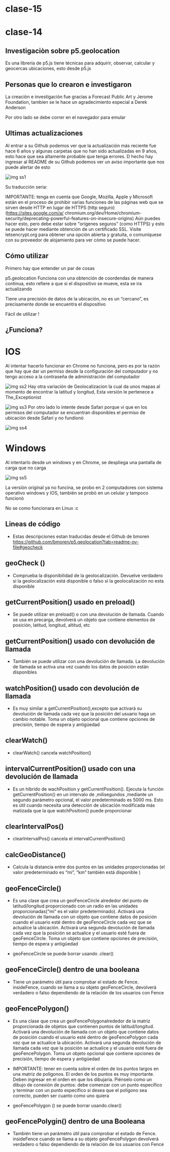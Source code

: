 # clase-15
# clase-14

## Investigaciòn sobre p5.geolocation

Es una librería de p5.js tiene técnicas para adquirir, observar, calcular y geocercas ubicaciones, esto desde p5.js

## Personas que lo crearon e investigaron

La creaciòn e investigaciòn fue gracias a Forecast Public Art y Jerome Foundation, tambien se le hace un agradecimiento especial a Derek Anderson 

Por otro lado se debe correr en el navegador para emular 

## Ultimas actualizaciones 

Al entrar a su Github podemos ver que la actualización más reciente fue hace 6 años y algunas carpetas que no han sido actualizadas en 9 años, esto hace que sea altamente probable que tenga errores. D hecho hay ingresar al README de su Github podemos ver un aviso importante que nos puede alertar de esto 


![img ss1](./ss1.png)



Su traducción    seria: 

IMPORTANTE: tenga en cuenta que Google, Mozilla, Apple y Microsoft están en el proceso de prohibir varias funciones de las páginas web que se sirven desde HTTP en lugar de HTTPS (http seguro)(https://sites.google.com/a/ chromium.org/dev/Home/chromium-security/deprecating-powerful-features-on-insecure-origins) Aún puedes hacer esto, pero debe estar sobre "orígenes seguros" (como HTTPS) y esto se puede hacer mediante obtención de un certificado SSL. Visite letsencrypt.org para obtener una opción abierta y gratuita, o comuníquese con su proveedor de alojamiento para ver cómo se puede hacer.

## Cómo utilizar 

Primero hay que entender un par de cosas 

p5.geolocation Funciona con una obtención de coordendas de manera continua, esto refiere a que si el dispositivo se mueve, esta se ira actualizando 

Tiene una precisión de datos de la ubicación, no es un “cercano”, es precisamente donde se encuentra el dispositivo 

Fácil de utilizar !


## ¿Funciona?

# IOS

Al intentar hacerlo funcionar en Chrome no funciona, pero es por la razón que hay que dar un permiso desde la configuración del computador y no tengo acceso a la contraseña de administración del computador 

![img ss2](./ss2.png)
Hay otra variación de Geolocalizacion la cual da unos mapas al momento de encontrar la latitud y longitud, Esta versiòn le pertenece a The_Exceptionist 

![img ss3](./ss3.png)
Por otro lado lo intente desde Safari porque vi que en los permisos del computador se encuentran disponibles el permiso de ubicación desde Safari y no fundionò

![img ss4](./ss4.png)

# Windows 

Al intentarlo desde un windows y en Chrome, se despliega una pantalla de carga que no carga 

![img ss5](./ss5.png)

La versiòn original ya no funcina, se probo en 2 computadores con sistema operativo windows y IOS, tambièn se probò en un celular y tampoco funcionò 

No se como funcionara en Linux :c

## Lineas de código 

* Estas descripciones estan traducidas desde el Github de bmoren https://github.com/bmoren/p5.geolocation?tab=readme-ov-file#geocheck 

## geoCheck ()

* Comprueba la disponibilidad de la geolocalización. Devuelve verdadero si la geolocalización está disponible o falso si la geolocalización no esta disponible 
	
## getCurrentPosition() usado en  preload()
	
* Se puede utilizar en preload() o con una devolución de llamada. Cuando se usa en precarga, devolverá un objeto que contiene elementos de posición, latitud, longitud, altitud, etc 

## getCurrentPosition() usado con devolución de llamada 

* También se puede utilizar con una devolución de llamada. La devolución de llamada se activa una vez cuando los datos de posición están disponibles

## watchPosition() usado con devolución de llamada 

* Es muy similar a getCurrentPosition(),excepto que activará su devolución de llamada cada vez que la posición del usuario haga un cambio notable. Toma un objeto opcional que contiene opciones de precisión, tiempo de espera y antigüedad

## clearWatch()

* clearWatch() cancela watchPosition()

## intervalCurrentPosition() usado con una devolución de llamada 

* Es un híbrido de wachPosition y getCurrentPosition(). Ejecuta la función getCurrentPosition() en un intervalo de ,milisegundos ,mediante un segundo parámetro opcional, el valor predeterminado es 5000 ms. Esto es útil cuando necesita una detección de ubicación modificada más matizada que la que watchPosition() puede proporcionar

## clearIntervalPos()

* clearIntervalPos() cancela el intervalCurrentPosition()

## calcGeoDistance()

* Calcula la distancia entre dos puntos en las unidades proporcionadas (el valor predeterminado es “mi”, “km” también está disponible )

## geoFenceCircle()

* Es una clase que crea un geoFenceCircle alrededor del punto de latitud/longitud proporcionado con un radio en las unidades proporcionadas(“mi” es el valor predeterminado). Activará una devolución de llamada con un objeto que contiene datos de posición cuando el usuario esté dentro de geoFenceCircle cada vez que se actualice la ubicación. Activará una segunda devolución de llamada cada vez que la posición se actualice y el usuario esté fuera de geoFenceCircle. Toma un objeto que contiene opciones de precisión, tiempo de espera y antigüedad 

* geoFenceCircle se puede borrar usando .clear()


## geoFenceCircle() dentro de una booleana 

* Tiene un parámetro útil para comprobar el estado de Fence. insideFence, cuando se llama a su objeto geoFenceCircle, devolverá verdadero o falso dependiendo de la relación de los usuarios con Fence 

## geoFencePolygon()

* Es una clase que crea un geoFencePolygonalrededor de la matriz proporcionada de objetos que contienen puntos de latitud/longitud. Activará una devolución de llamada con un objeto que contiene datos de posición cuando el usuario esté dentro de geoFencePolygon cada vez que se actualice la ubicación. Activará una segunda devolución de llamada cada vez que la posición se actualice y el usuario esté fuera de geoFencePolygon. Toma un objeto opcional que contiene opciones de precisión, tiempo de espera y antigüedad 


* IMPORTANTE: tener en cuenta sobre el orden de los puntos largos en una matriz de polígonos. El orden de los puntos es muy importante. Deben ingresar en el orden en que los dibujaría. Piénselo como un dibujo de conexión de puntos: debe comenzar con un punto específico y terminar con un punto específico si desea que el polígono sea correcto, pueden ser cuanto como uno quiera 

* geoFencePolygon () se puede borrar usando.clear()


## geoFencePolygin() dentro de una Booleana 

* También tiene un parámetro útil para comprobar el estado de Fence. insideFence cuando se llama a su objeto geoFencePolygon devolverá verdadero o falso dependiendo de la relación  de los usuarios con Fence 
